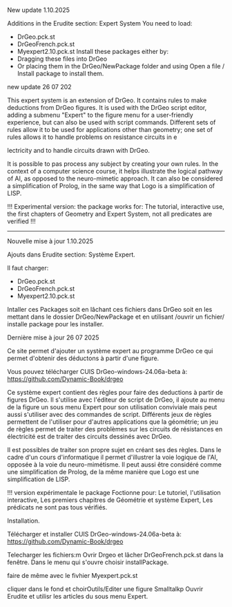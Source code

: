 New update  1.10.2025

Additions in the Erudite section: Expert System
You need to load:
- DrGeo.pck.st
- DrGeoFrench.pck.st
- Myexpert2.10.pck.st
Install these packages either by:
- Dragging these files into DrGeo
- Or placing them in the DrGeo/NewPackage folder and using Open a file / Install package to install them.




new update 26 07 202

This expert system is an extension of DrGeo. It contains rules to make deductions from DrGeo figures. It is used with the DrGeo script editor, adding a submenu "Expert" to the figure menu for a user-friendly experience, but can also be used with script commands. Different sets of rules allow it to be used for applications other than geometry; one set of rules allows it to handle problems on resistance circuits in e

lectricity and to handle circuits drawn with DrGeo.

It is possible to pas process any subject by creating your own rules. In the context of a computer science course, it helps illustrate the logical pathway of AI, as opposed to the neuro-mimetic approach. It can also be considered a simplification of Prolog, in the same way that Logo is a simplification of LISP.

!!! Experimental version: the package works for: The tutorial, interactive use, the first chapters of Geometry and Expert System, not all predicates are verified !!!

********************************************************************************************************************************
Nouvelle mise à jour  1.10.2025

Ajouts dans Erudite  section: Système Expert.

ll faut charger:
- DrGeo.pck.st
- DrGeoFrench.pck.st
- Myexpert2.10.pck.st

Intaller ces Packages
soit en lâchant ces fichiers dans DrGeo 
soit en les mettant dans le dossier DrGeo/NewPackage et en utilisant /ouvrir un fichier/ installe package  pour les installer.

Dernière mise à jour 26 07 2025 

Ce site permet d'ajouter un système expert au programme DrGeo ce qui permet d'obtenir 
des déductons à partir d'une figure.

Vous pouvez télécharger CUIS DrGeo-windows-24.06a-beta  à: https://github.com/Dynamic-Book/drgeo

  
Ce système expert contient des règles pour faire des deductions à partir de figures DrGeo.
Il s'utilise avec l'éditeur de script de DrGeo, il ajoute au menu de la figure un sous menu Expert pour son  utilisation conviviale mais peut aussi s'utiliser avec des commandes de script.
Différents jeux de règles permettent de l'utiliser pour d'autres applications que la géométrie; un jeu de règles permet de traiter des problèmes sur les circuits de résistances en électricité est
de traiter des circuits dessinés avec DrGeo.

Il est possibles de traiter son propre sujet en créant ses des règles.
Dans le cadre d'un cours d'informatique il permet d'illustrer la voie logique de l'AI, opposée à la voie du neuro-mimétisme.
Il peut aussi être  considéré  comme une simplification de Prolog, de la même manière que Logo est une simplification de LISP.


!!! version expérimentale  le package Foctionne pour:
  Le tutoriel,
  l'utilisation interactive,
  Les premiers chapitres de Géométrie et système Expert,
  Les prédicats ne sont pas tous vérifiés.

Installation.
  
Télécharger et installer CUIS DrGeo-windows-24.06a-beta  à: https://github.com/Dynamic-Book/drgeo

Telecharger les fichiers:m
Ovrir Drgeo et lâcher  DrGeoFrench.pck.st 
dans la fenêtre. Dans le menu qui s'ouvre choisir installPackage.

faire de même avec le fivhier Myexpert.pck.st

cliquer dans le fond et choirOutils/Editer une figure Smalltalkp
Ouvrir Erudite et utilisr les articles du sous menu Expert.
